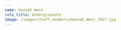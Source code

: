 ```yaml
---
name: Hannah West
role_title: Undergraduate
image: /images/staff_members/Hannah_West_2017.jpg
---
```

